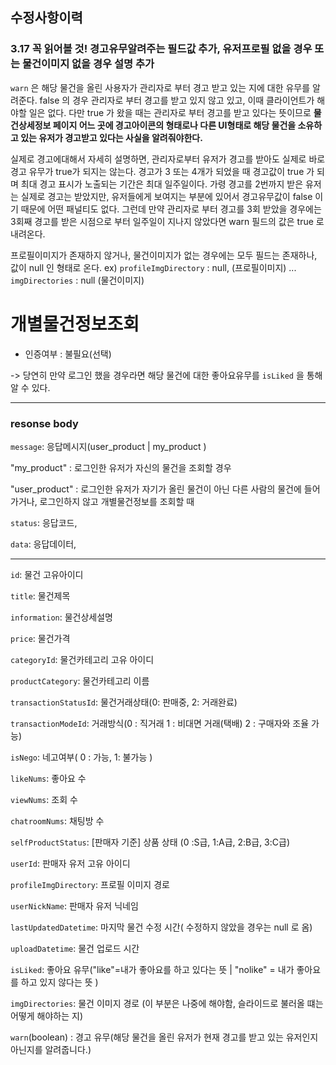 ## 수정사항이력


### 3.17 꼭 읽어볼 것! 경고유무알려주는 필드값 추가, 유저프로필 없을 경우 또는 물건이미지 없을 경우 설명 추가

`warn` 은 해당 물건을 올린 사용자가 관리자로 부터 경고 받고 있는 지에 대한 유무를 알려준다. false 의 경우 관리자로 부터 경고를 받고 있지 않고 있고, 이때 클라이언트가 해야할 일은 없다. 다만 true 가 왔을 때는 관리자로 부터 경고를 받고 있다는 뜻이므로 **물건상세정보 페이지 어느 곳에 경고아이콘의 형태로나 다른 UI형태로 해당 물건을 소유하고 있는 유저가 경고받고 있다는 사실을 알려줘야한다.**

실제로 경고에대해서 자세히 설명하면,
관리자로부터 유저가 경고를 받아도 실제로 바로 경고 유무가 true가 되지는 않는다. 경고가 3 또는 4개가 되었을 때 경고값이 true 가 되며 최대 경고 표시가 노출되는 기간은 최대 일주일이다. 가령 경고를 2번까지 받은 유저는 실제로 경고는 받았지만, 유저들에게 보여지는 부분에 있어서 경고유무값이 false 이기 때문에 어떤 패널티도 없다. 그런데 만약 관리자로 부터 경고를 3회 받았을 경우에는 3회째 경고를 받은 시점으로 부터 일주일이 지나지 않았다면 warn 필드의 값은 true 로 내려온다.


프로필이미지가 존재하지 않거나, 물건이미지가 없는 경우에는 모두 필드는 존재하나, 값이 null 인 형태로 온다.
ex)
`profileImgDirectory` : null, (프로필이미지)
...
`imgDirectories` : null (물건이미지)





# 개별물건정보조회

* 인증여부 : 불필요(선택)

-> 당연히 만약 로그인 했을 경우라면 해당
물건에 대한 좋아요유무를 `isLiked` 을 통해 알 수 있다.

---
### resonse body

`message`: 응답메시지(user_product | my_product )

"my_product" : 로그인한 유저가 자신의 물건을 조회할 경우

"user_product" : 로그인한 유저가 자기가 올린 물건이 아닌 다른 사람의 물건에 들어가거나, 로그인하지 않고 개별물건정보를 조회할 때

`status`: 응답코드,

`data`: 응답데이터,

---
`id`: 물건 고유아이디

`title`: 물건제목

`information`: 물건상세설명

`price`: 물건가격

`categoryId`: 물건카테고리 고유 아이디

`productCategory`: 물건카테고리 이름

`transactionStatusId`: 물건거래상태(0: 판매중, 2: 거래완료)

`transactionModeId`: 거래방식(0 : 직거래
1 : 비대면 거래(택배)
2 : 구매자와 조율 가능)

`isNego`: 네고여부( 0 : 가능, 1: 불가능 )

`likeNums`: 좋아요 수

`viewNums`: 조회 수

`chatroomNums`: 채팅방 수

`selfProductStatus`: [판매자 기준] 상품 상태 (0 :S급, 1:A급, 2:B급, 3:C급)

`userId`: 판매자 유저 고유 아이디

`profileImgDirectory`: 프로필 이미지 경로

`userNickName`: 판매자 유저 닉네임

`lastUpdatedDatetime`: 마지막 물건 수정 시간( 수정하지 않았을 경우는 null 로 옴)

`uploadDatetime`: 물건 업로드 시간

`isLiked`: 좋아요 유무("like"=내가 좋아요를 하고 있다는 뜻 | "nolike" = 내가 좋아요를 하고 있지 않다는 뜻 )

`imgDirectories`: 물건 이미지 경로 (이 부분은 나중에 해야함, 슬라이드로 불러올 떄는 어떻게 해야하는 지)

`warn`(boolean) : 경고 유무(해당 물건을 올린 유저가 현재 경고를 받고 있는 유저인지 아닌지를 알려줍니다.)


